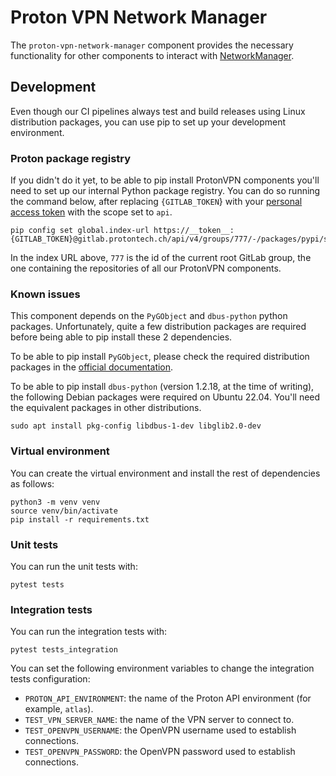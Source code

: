 # Proton VPN Network Manager

The `proton-vpn-network-manager` component provides the necessary functionality for other components to interact with
[NetworkManager](https://www.networkmanager.dev).

## Development

Even though our CI pipelines always test and build releases using Linux distribution packages,
you can use pip to set up your development environment.

### Proton package registry

If you didn't do it yet, to be able to pip install ProtonVPN components you'll
need to set up our internal Python package registry. You can do so running the
command below, after replacing `{GITLAB_TOKEN`} with your
[personal access token](https://gitlab.protontech.ch/help/user/profile/personal_access_tokens.md)
with the scope set to `api`.

```shell
pip config set global.index-url https://__token__:{GITLAB_TOKEN}@gitlab.protontech.ch/api/v4/groups/777/-/packages/pypi/simple
```

In the index URL above, `777` is the id of the current root GitLab group,
the one containing the repositories of all our ProtonVPN components.

### Known issues

This component depends on the `PyGObject` and `dbus-python` python packages. Unfortunately, quite a few
distribution packages are required before being able to pip install these 2 dependencies.

To be able to pip install `PyGObject`, please check the required distribution packages in the
[official documentation](https://pygobject.readthedocs.io/en/latest/devguide/dev_environ.html).

To be able to pip install `dbus-python` (version 1.2.18, at the time of writing), the following Debian
packages were required on Ubuntu 22.04. You'll need the equivalent packages in other distributions.

```shell
sudo apt install pkg-config libdbus-1-dev libglib2.0-dev
```

### Virtual environment

You can create the virtual environment and install the rest of dependencies as follows:

```shell
python3 -m venv venv
source venv/bin/activate
pip install -r requirements.txt
```

### Unit tests

You can run the unit tests with:

```shell
pytest tests
```

### Integration tests

You can run the integration tests with:

```shell
pytest tests_integration
```

You can set the following environment variables to change the integration tests configuration:

* `PROTON_API_ENVIRONMENT`: the name of the Proton API environment (for example, `atlas`).
* `TEST_VPN_SERVER_NAME`: the name of the VPN server to connect to.
* `TEST_OPENVPN_USERNAME`: the OpenVPN username used to establish connections.
* `TEST_OPENVPN_PASSWORD`: the OpenVPN password used to establish connections.
